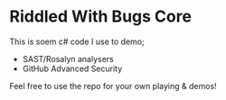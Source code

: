 # Riddled With Bugs Core
This is soem c# code I use to demo;
* SAST/Rosalyn analysers
* GitHub Advanced Security

Feel free to use the repo for your own playing & demos!
